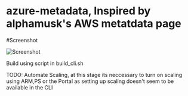 # azure-metadata, Inspired by alphamusk's AWS metatdata page

#Screenshot

![Screenshot](https://github.com/freebo/azure-metadata/blob/master/azmeta.PNG)

Build using script in build_cli.sh


TODO: Automate Scaling, at this stage its neccessary to turn on scaling using ARM,PS or the Portal as setting up scaling doesn't seem to be available in the CLI